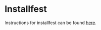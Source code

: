 # Installfest
Instructions for installfest can be found [here](https://git.generalassemb.ly/DSI-US-11/course-info/wiki/Student-Install-Guide).
